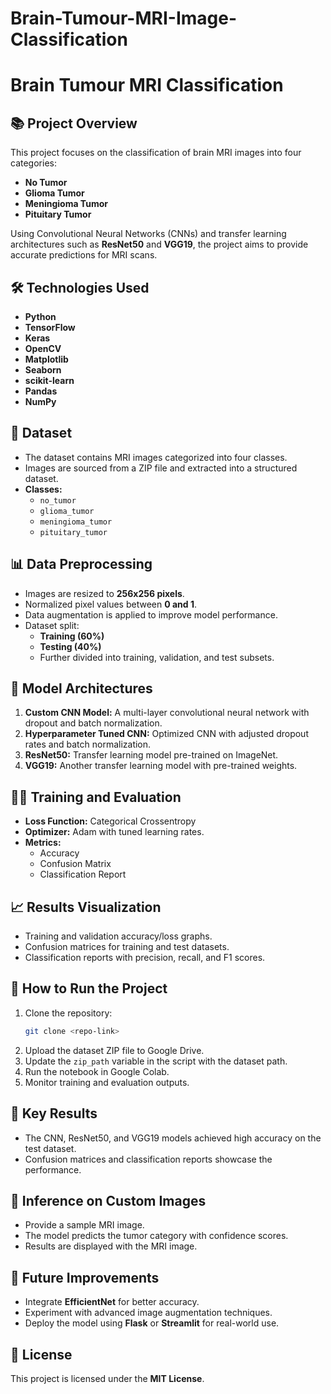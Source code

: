 # Brain-Tumour-MRI-Image-Classification
# Brain Tumour MRI Classification

## 📚 **Project Overview**
This project focuses on the classification of brain MRI images into four categories:
- **No Tumor**
- **Glioma Tumor**
- **Meningioma Tumor**
- **Pituitary Tumor**

Using Convolutional Neural Networks (CNNs) and transfer learning architectures such as **ResNet50** and **VGG19**, the project aims to provide accurate predictions for MRI scans.

## 🛠️ **Technologies Used**
- **Python**
- **TensorFlow**
- **Keras**
- **OpenCV**
- **Matplotlib**
- **Seaborn**
- **scikit-learn**
- **Pandas**
- **NumPy**

## 📂 **Dataset**
- The dataset contains MRI images categorized into four classes.
- Images are sourced from a ZIP file and extracted into a structured dataset.
- **Classes:**
  - `no_tumor`
  - `glioma_tumor`
  - `meningioma_tumor`
  - `pituitary_tumor`

## 📊 **Data Preprocessing**
- Images are resized to **256x256 pixels**.
- Normalized pixel values between **0 and 1**.
- Data augmentation is applied to improve model performance.
- Dataset split:
  - **Training (60%)**
  - **Testing (40%)**
  - Further divided into training, validation, and test subsets.

## 🧠 **Model Architectures**
1. **Custom CNN Model:** A multi-layer convolutional neural network with dropout and batch normalization.
2. **Hyperparameter Tuned CNN:** Optimized CNN with adjusted dropout rates and batch normalization.
3. **ResNet50:** Transfer learning model pre-trained on ImageNet.
4. **VGG19:** Another transfer learning model with pre-trained weights.

## 🏋️‍♀️ **Training and Evaluation**
- **Loss Function:** Categorical Crossentropy
- **Optimizer:** Adam with tuned learning rates.
- **Metrics:**
  - Accuracy
  - Confusion Matrix
  - Classification Report

## 📈 **Results Visualization**
- Training and validation accuracy/loss graphs.
- Confusion matrices for training and test datasets.
- Classification reports with precision, recall, and F1 scores.

## 🔄 **How to Run the Project**
1. Clone the repository:
   ```bash
   git clone <repo-link>
   ```
2. Upload the dataset ZIP file to Google Drive.
3. Update the `zip_path` variable in the script with the dataset path.
4. Run the notebook in Google Colab.
5. Monitor training and evaluation outputs.

## 📌 **Key Results**
- The CNN, ResNet50, and VGG19 models achieved high accuracy on the test dataset.
- Confusion matrices and classification reports showcase the performance.

## 🚀 **Inference on Custom Images**
- Provide a sample MRI image.
- The model predicts the tumor category with confidence scores.
- Results are displayed with the MRI image.

## 📑 **Future Improvements**
- Integrate **EfficientNet** for better accuracy.
- Experiment with advanced image augmentation techniques.
- Deploy the model using **Flask** or **Streamlit** for real-world use.

## 📜 **License**
This project is licensed under the **MIT License**.


